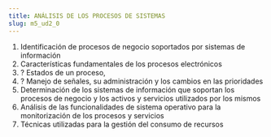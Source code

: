 ```yaml
---
title: ANÁLISIS DE LOS PROCESOS DE SISTEMAS
slug: m5_ud2_0
---
```


1. Identificación de procesos de negocio soportados por sistemas de información
2. Características fundamentales de los procesos electrónicos
3. ? Estados de un proceso,
4. ? Manejo de señales, su administración y los cambios en las prioridades
5. Determinación de los sistemas de información que soportan los procesos de negocio y los activos y servicios utilizados por los mismos
6. Análisis de las funcionalidades de sistema operativo para la monitorización de los procesos y servicios
7. Técnicas utilizadas para la gestión del consumo de recursos